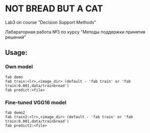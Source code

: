 # NOT BREAD BUT A CAT

Lab3 on course "Decision Support Methods"

Лабараторная работа №3 по курсу "Методы поддержки принятия решений"


## Usage:

### Own model

```
fab demo
fab train:<lr>,<image_dir> (default - 'fab train' or 'fab train:0.001,data/trainbread')
fab predict:<file>
```

### Fine-tuned VGG16 model

```
fab demo2
fab train2:<lr>,<image_dir> (default - 'fab train' or 'fab train:0.001,data/trainbread')
fab predict2:<file>